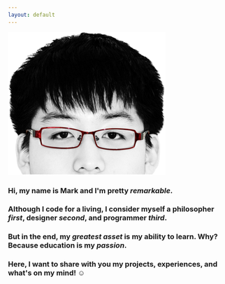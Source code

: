 ```yaml
---
layout: default
---
```

<img class="headshot" src="assets/img/headshot-sm.png" alt="A remarkable headshot of Mark's face" title="Peekaboo!" />

<div class="container" id="content">
    <h3><span>Hi, my name is Mark and I'm pretty <em><strong>remarkable</strong></em>.</span></h3>
    <h3><span>Although I code for a living, I consider myself a <strong>philosopher</strong> <em>first</em>, <strong>designer</strong> <em>second</em>, and <strong>programmer</strong> <em>third</em>.</span></h3>
    <h3><span>But in the end, my <em>greatest asset</em> is my ability to <strong>learn</strong>. Why? Because <strong>education</strong> is my <em>passion</em>.</span></h3>
    <h3><span>Here, I want to share with you my projects, experiences, and what's on my mind! &#9786;</span></h3>
</div>

<!-- headshot animation script -->
<script type="text/javascript">
    // hide the headshot image and slide it up when it has loaded
    var headshot = document.getElementsByClassName("headshot")[0];
    headshot.style.bottom = "-100%";
    // load higher quality image for larger screen sizes
    if (window.innerWidth > 1080) {
        headshot.src = "assets/img/headshot-lg.png";
    }
    else if (window.innerWidth > 720) {
        headshot.src = "assets/img/headshot-md.png";
    }
    var checkHeadshotLoaded = setInterval(function() {
        if (headshot.complete) {
            headshot.style.bottom = 0;
            clearInterval(checkHeadshotLoaded);
        }
    }, 100);
</script>

<!-- include VisualNarrator plugin -->
<script type="text/javascript" src="assets/js/VisualNarrator.js"></script>

<!-- VisualNarration script -->
<script type="text/javascript">
    var contentContainer = document.getElementById("content");

    // clear content if JS works
    contentContainer.innerHTML = "";

    // introduction message using VisualNarrator
    var message = (
        "<h3><span>Hi, my name is Mark and I'm pretty <em><strong>remarkable</strong></em>.</span></h3><delay>100</delay>" +
        "<h3><span>Although I code for a living, I consider myself a <strong>philosopher</strong> <em>first</em>,<delay>200</delay> <strong>designer</strong> <em>second</em>,<delay>200</delay> and <strong>programmer</strong> <em>third</em>.</span></h3><delay>100</delay>" +
        "<h3><span>But in the end,<delay>100</delay> my <em>greatest asset</em> is my ability to <strong>learn</strong>. <delay>200</delay>Why?<delay>200</delay> Because <strong>education</strong> is my <em>passion</em>.</span></h3><delay>100</delay>" +
        "<h3><span>Here, I want to share with you my projects, experiences, and what's on my mind! &#9786;</span></h3>"
    );

    visualNarrator({
        message: message,
        container: contentContainer
    });
</script>
